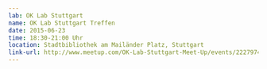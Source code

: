 ```yaml
---
lab: OK Lab Stuttgart
name: OK Lab Stuttgart Treffen
date: 2015-06-23
time: 18:30-21:00 Uhr
location: Stadtbibliothek am Mailänder Platz, Stuttgart
link-url: http://www.meetup.com/OK-Lab-Stuttgart-Meet-Up/events/222797482/
---
```

